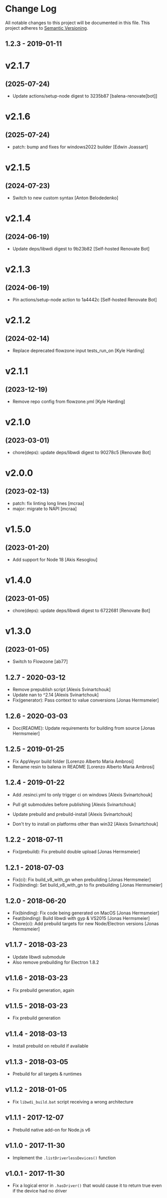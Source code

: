 # Change Log

All notable changes to this project will be documented in this file.
This project adheres to [Semantic Versioning](http://semver.org/).

## 1.2.3 - 2019-01-11

# v2.1.7
## (2025-07-24)

* Update actions/setup-node digest to 3235b87 [balena-renovate[bot]]

# v2.1.6
## (2025-07-24)

* patch: bump and fixes for windows2022 builder [Edwin Joassart]

# v2.1.5
## (2024-07-23)

* Switch to new custom syntax [Anton Belodedenko]

# v2.1.4
## (2024-06-19)

* Update deps/libwdi digest to 9b23b82 [Self-hosted Renovate Bot]

# v2.1.3
## (2024-06-19)

* Pin actions/setup-node action to 1a4442c [Self-hosted Renovate Bot]

# v2.1.2
## (2024-02-14)

* Replace deprecated flowzone input tests_run_on [Kyle Harding]

# v2.1.1
## (2023-12-19)

* Remove repo config from flowzone.yml [Kyle Harding]

# v2.1.0
## (2023-03-01)

* chore(deps): update deps/libwdi digest to 90278c5 [Renovate Bot]

# v2.0.0
## (2023-02-13)

* patch: fix linting long lines [mcraa]
* major: migrate to NAPI [mcraa]

# v1.5.0
## (2023-01-20)

* Add support for Node 18 [Akis Kesoglou]

# v1.4.0
## (2023-01-05)

* chore(deps): update deps/libwdi digest to 6722681 [Renovate Bot]

# v1.3.0
## (2023-01-05)

* Switch to Flowzone [ab77]

## 1.2.7 - 2020-03-12

* Remove prepublish script [Alexis Svinartchouk]
* Update nan to ^2.14 [Alexis Svinartchouk]
* Fix(generator): Pass context to value conversions [Jonas Hermsmeier]

## 1.2.6 - 2020-03-03

* Doc(README): Update requirements for building from source [Jonas Hermsmeier]

## 1.2.5 - 2019-01-25

* Fix AppVeyor build folder [Lorenzo Alberto Maria Ambrosi]
* Rename resin to balena in README [Lorenzo Alberto Maria Ambrosi]

## 1.2.4 - 2019-01-22

* Add .resinci.yml to only trigger ci on windows [Alexis Svinartchouk]
* Pull git submodules before publishing [Alexis Svinartchouk]
* Update prebuild and prebuild-install [Alexis Svinartchouk]

* Don't try to install on platforms other than win32 [Alexis Svinartchouk]

## 1.2.2 - 2018-07-11

* Fix(prebuild): Fix prebuild double upload [Jonas Hermsmeier]

## 1.2.1 - 2018-07-03

* Fix(ci): Fix build_v8_with_gn when prebuilding [Jonas Hermsmeier]
* Fix(binding): Set build_v8_with_gn to fix prebuilding [Jonas Hermsmeier]

## 1.2.0 - 2018-06-20

* Fix(binding): Fix code being generated on MacOS [Jonas Hermsmeier]
* Feat(binding): Build libwdi with gyp & VS2015 [Jonas Hermsmeier]
* Chore(ci): Add prebuild targets for new Node/Electron versions [Jonas Hermsmeier]

## v1.1.7 - 2018-03-23

- Update libwdi submodule
- Also remove prebuilding for Electron 1.8.2

## v1.1.6 - 2018-03-23

- Fix prebuild generation, again

## v1.1.5 - 2018-03-23

- Fix prebuild generation

## v1.1.4 - 2018-03-13

- Install prebuild on rebuild if available 

## v1.1.3 - 2018-03-05

- Prebuild for all targets & runtimes

## v1.1.2 - 2018-01-05

- Fix `libwdi_build.bat` script receiving a wrong architecture

## v1.1.1 - 2017-12-07

- Prebuild native add-on for Node.js v6

## v1.1.0 - 2017-11-30

- Implement the `.listDriverlessDevices()` function

## v1.0.1 - 2017-11-30

- Fix a logical error in `.hasDriver()` that would cause it to return true even
  if the device had no driver
